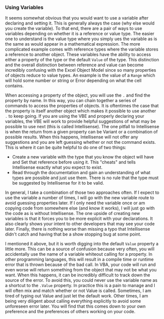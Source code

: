 ### Using Variables

It seems somewhat obvious that you would want to use a variable after declaring and setting it. This is generally always the case (why else would you create the variable). To that end, there are a pair of ways to use variables depending on whether it is a reference or value type. The easier one to understand is the value type where you simply ues the variable as is the same as would appear in a mathematical expression. The more complicated example comes with reference types where the variable stores a reference to another object. These variables have the ability to access either a property of the type or the default `Value` of the type. This distinction and the overall distinction between reference and value can become incredibly confusing with the Excel Object Model since so many properties of objects reduce to value types. An example is the value of a `Range` which will hold some number or string or Error depending on what the cell contains.

When accessing a property of the object, you will use the `.` and find the property by name. In this way, you can chain together a series of commands to access the properties of objects. It is oftentimes the case that the property is itself another object which makes it possible to use another `.` to keep going. If you are using the VBE and properly declaring your variables, the VBE will work to provide helpful suggestions of what may be possible to use next (this is called Intellisense). The one pitfall to Intellisense is when the return from a given property can be Variant or a combination of possible results. When this happens, Intellisense will not offer any suggestions and you are left guessing whether or not the command exists. This is where it can be quite helpful to do one of two things:

- Create a new variable with the type that you know the object will have and Set that reference before using it. This "cheats" and tells Intellisense exactly what you expect to exist.
- Read through the documentation and gain an understanding of what types are possible and just use them. There is no rule that the type must be suggested by Intellisense for it to be valid.

In general, I take a combination of those two approaches often. If I expect to use the variable a number of times, I will go with the new variable route to avoid guessing properties later. If I only need the variable once or am copying code from somewhere else (and know it works), I will just go with the code as is without Intellisense. The one upside of creating new variables is that it forces you to be more explicit with your declarations. It also clearly shows your intent to other developers that may see your code later. Finally, there is nothing worse than missing a typo that Intellisense didn't catch and having that be a show stopping bug at some point.

I mentioned it above, but it is worth digging into the default `Value` property a little more. This can be a source of confusion because very often, you will accidentally use the name of a variable whiteout calling for a property. In other programming languages, this will result in a compile time or runtime error that is thrown because of the bad call. In VBA, your code will run and even worse will return something from the object that may not be what you want. When this happens, it can be incredibly difficult to track down the source of the error. To avoid this, you could never use the variable name as a shortcut to the `.Value` property. In practice this is a pain to manage and I will often mix and match whether or not Value is called. Sometimes, I am tired of typing out Value and just let the default work. Other times, I am being very diligent about calling everything explicitly to avoid some unforeseen error later. You will find that this comes down to your own preference and the preferences of others working on your code.
